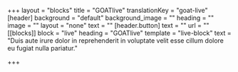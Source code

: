 +++
layout = "blocks"
title = "GOATlive"
translationKey = "goat-live"
[header]
background = "default"
background_image = ""
heading = ""
image = ""
layout = "none"
text = ""
[header.button]
text = ""
url = ""
[[blocks]]
block = "live"
heading = "GOATlive"
template = "live-block"
text = "Duis aute irure dolor in reprehenderit in voluptate velit esse cillum dolore eu fugiat nulla pariatur."

+++
